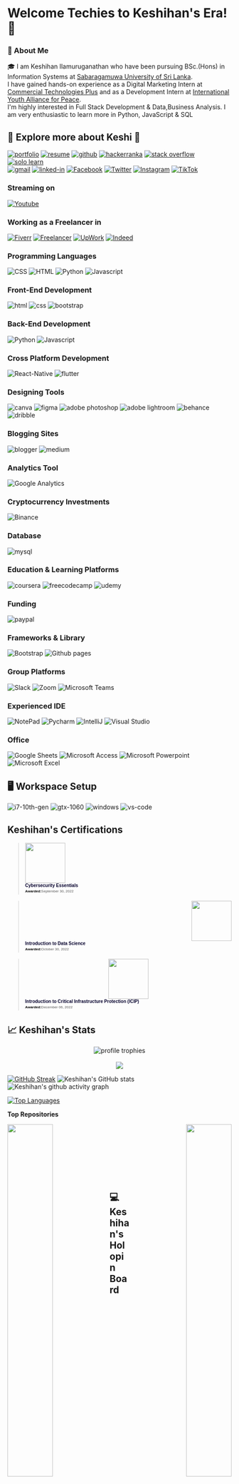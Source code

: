 # Welcome Techies to Keshihan's Era! 👋

### 🚀 About Me

🎓 I am Keshihan Ilamuruganathan who have been pursuing BSc.(Hons) in Information Systems at [Sabaragamuwa University of Sri Lanka](https://www.sab.ac.lk/). <br> 
I have gained hands-on experience as a Digital Marketing Intern at [Commercial Technologies Plus](https://www.commercialtp.com/) and as a Development Intern at [International Youth Alliance for Peace](https://iyap.global/). <br>
I'm highly interested in Full Stack Development & Data,Business Analysis. I am very enthusiastic to learn more in Python, JavaScript & SQL

## 🔗 Explore more about Keshi 🚀

[![portfolio](https://img.shields.io/badge/Portfolio-5340ff?style=for-the-badge&logo=Google-chrome&logoColor=white)](https://linktr.ee/keshihan)
[![resume](https://img.shields.io/badge/Resume-4285F4?style=for-the-badge&logo=read-the-docs&logoColor=white)](https://drive.google.com/file/d/1tpje7WdTM3NhV7Pdx9R4kv4EFE9Hmra7/view?usp=drive_open)
[![github](https://img.shields.io/badge/GitHub-000000?style=for-the-badge&logo=GitHub&logoColor=white)](https://github.com/keshihan019)
[![hackerranka](https://img.shields.io/badge/-Hackerrank-2EC866?style=for-the-badge&logo=HackerRank&logoColor=white)](https://www.hackerrank.com/keshihan0000)
[![stack overflow](https://img.shields.io/badge/Stack_Overflow-FE7A16?style=for-the-badge&logo=stack-overflow&logoColor=white)](https://stackoverflow.com/users/20063836/keshihan-ilamuruganathan)
[![solo learn](https://img.shields.io/badge/-Sololearn-3a464b?style=for-the-badge&logo=Sololearn&logoColor=white)](https://www.sololearn.com/profile/18131111) <br>
[![gmail](https://img.shields.io/badge/Gmail-D14836?style=for-the-badge&logo=Gmail&logoColor=white)](mailto:keshihan0000@gmail.com)
[![linked-in](https://img.shields.io/badge/Linked_In-0077B5?style=for-the-badge&logo=LinkedIn&logoColor=white)](https://www.linkedin.com/in/keshihan/)
[![Facebook](https://img.shields.io/badge/Facebook-1877F2?style=for-the-badge&logo=facebook&logoColor=white)](https://www.facebook.com/KeshihanIlamuruganathan)
[![Twitter](https://img.shields.io/badge/Twitter-1DA1F2?style=for-the-badge&logo=twitter&logoColor=white)](https://www.twitter.com/Keshihan4)
[![Instagram](https://img.shields.io/badge/Instagram-E4405F?style=for-the-badge&logo=instagram&logoColor=white)](https://www.instagram.com/keshihan_19)
[![TikTok](https://img.shields.io/badge/TikTok-000000?style=for-the-badge&logo=tiktok&logoColor=white)](https://www.tiktok.com/@keshihan_19)


### Streaming on

[![Youtube](https://img.shields.io/badge/YouTube-FF0000?style=for-the-badge&logo=youtube&logoColor=white)](https://www.youtube.com/channel/UCewC3HIV1PW4iQFncs8Nqxw)


### Working as a Freelancer in

[![Fiverr](https://img.shields.io/badge/fiverr-1DBF73?style=for-the-badge&logo=fiverr&logoColor=white)](https://www.fiverr.com/keshihan?up_rollout=true)
[![Freelancer](https://img.shields.io/badge/Freelancer-29B2FE?style=for-the-badge&logo=Freelancer&logoColor=white)](https://www.freelancer.com/u/keshihan19)
[![UpWork](https://img.shields.io/badge/UpWork-6FDA44?style=for-the-badge&logo=Upwork&logoColor=white)](https://www.upwork.com/freelancers/~015084858ff12e8415)
[![Indeed](https://img.shields.io/badge/Indeed-003A9B?style=for-the-badge&logo=Indeed&logoColor=white)](https://profile.indeed.com/?hl=en_US&co=US&from=gnav-title-webapp)



<!-- ## 🏅 Achievements


## 🛠️ Skills -->

### Programming Languages


![CSS](https://img.shields.io/badge/CSS3-1572B6?style=for-the-badge&logo=css3&logoColor=white)
![HTML](https://img.shields.io/badge/HTML5-E34F26?style=for-the-badge&logo=html5&logoColor=white)
![Python](https://img.shields.io/badge/Python-FFD43B?style=for-the-badge&logo=python&logoColor=blue)
![Javascript](https://img.shields.io/badge/JavaScript-323330?style=for-the-badge&logo=javascript&logoColor=F7DF1E)


### Front-End Development

<!-- ![next](https://img.shields.io/badge/Next-000000?style=for-the-badge&logo=nextdotjs&logoColor=FFFFFF) -->

![html](https://img.shields.io/badge/HTML5-E34F26?style=for-the-badge&logo=html5&logoColor=white)
![css](https://img.shields.io/badge/CSS3-1572B6?style=for-the-badge&logo=css3&logoColor=white)
![bootstrap](https://img.shields.io/badge/Bootstrap-563D7C?style=for-the-badge&logo=bootstrap&logoColor=white)


### Back-End Development

![Python](https://img.shields.io/badge/Python-FFD43B?style=for-the-badge&logo=python&logoColor=blue)
![Javascript](https://img.shields.io/badge/JavaScript-323330?style=for-the-badge&logo=javascript&logoColor=F7DF1E)



### Cross Platform Development

![React-Native](https://img.shields.io/badge/React-Native-28B6F6?style=for-the-badge&logo=React-Native&logoColor=white)
![flutter](https://img.shields.io/badge/Flutter-28B6F6?style=for-the-badge&logo=flutter&logoColor=white)


### Designing Tools

![canva](https://img.shields.io/badge/canva-00C4CC?style=for-the-badge&logo=canva&logoColor=white)
![figma](https://img.shields.io/badge/figma-000000?style=for-the-badge&logo=figma&logoColor=white)
![adobe photoshop](https://img.shields.io/badge/Adobe%20Photoshop-31A8FF?style=for-the-badge&logo=Adobe%20Photoshop&logoColor=black)
![adobe lightroom](https://img.shields.io/badge/Adobe%20Lightroom-31A8FF?style=for-the-badge&logo=Adobe%20Lightroom&logoColor=white)
![behance](https://img.shields.io/badge/Behance-0054F7?style=for-the-badge&logo=behance&logoColor=white)
![dribble](https://img.shields.io/badge/Dribbble-EA4C89?style=for-the-badge&logo=dribbble&logoColor=white)

### Blogging Sites

![blogger](https://img.shields.io/badge/Blogger-FF5722?style=for-the-badge&logo=blogger&logoColor=white)
![medium](https://img.shields.io/badge/Medium-12100E?style=for-the-badge&logo=medium&logoColor=white)

### Analytics Tool

![Google Analytics](https://img.shields.io/badge/Google%20Analytics-E37400?style=for-the-badge&logo=google%20analytics&logoColor=white)

### Cryptocurrency Investments

![Binance](https://img.shields.io/badge/Binance-FCD535?style=for-the-badge&logo=binance&logoColor=white)

### Database

![mysql](https://img.shields.io/badge/MySQL-005C84?style=for-the-badge&logo=mysql&logoColor=white)

### Education & Learning Platforms

![coursera](https://img.shields.io/badge/Coursera-0056D2?style=for-the-badge&logo=Coursera&logoColor=white)
![freecodecamp](https://img.shields.io/badge/freecodecamp-27273D?style=for-the-badge&logo=freecodecamp&logoColor=white)
![udemy](https://img.shields.io/badge/Udemy-EC5252?style=for-the-badge&logo=Udemy&logoColor=white)

### Funding

![paypal](https://img.shields.io/badge/PayPal-00457C?style=for-the-badge&logo=paypal&logoColor=white)

### Frameworks & Library

![Bootstrap](https://img.shields.io/badge/Bootstrap-563D7C?style=for-the-badge&logo=bootstrap&logoColor=white)
![Github pages](https://img.shields.io/badge/GitHub%20Pages-222222?style=for-the-badge&logo=GitHub%20Pages&logoColor=white)

 ### Group Platforms
 
 ![Slack](https://img.shields.io/badge/Slack-4A154B?style=for-the-badge&logo=slack&logoColor=white)
 ![Zoom](https://img.shields.io/badge/Zoom-2D8CFF?style=for-the-badge&logo=zoom&logoColor=white)
 ![Microsoft Teams](https://img.shields.io/badge/Microsoft_Teams-6264A7?style=for-the-badge&logo=microsoft-teams&logoColor=white)
 
### Experienced IDE

![NotePad](https://img.shields.io/badge/Notepad++-90E59A.svg?style=for-the-badge&logo=notepad%2B%2B&logoColor=black)
![Pycharm](https://img.shields.io/badge/PyCharm-000000.svg?&style=for-the-badge&logo=PyCharm&logoColor=white)
![IntelliJ](https://img.shields.io/badge/IntelliJ_IDEA-000000.svg?style=for-the-badge&logo=intellij-idea&logoColor=white)
![Visual Studio](https://img.shields.io/badge/Visual_Studio-5C2D91?style=for-the-badge&logo=visual%20studio&logoColor=white)

 ### Office 
 
 ![Google Sheets](https://img.shields.io/badge/Google%20Sheets-34A853?style=for-the-badge&logo=google-sheets&logoColor=white)
 ![Microsoft Access](https://img.shields.io/badge/Microsoft_Access-A4373A?style=for-the-badge&logo=microsoft-access&logoColor=white)
 ![Microsoft Powerpoint](https://img.shields.io/badge/Microsoft_PowerPoint-B7472A?style=for-the-badge&logo=microsoft-powerpoint&logoColor=white)
 ![Microsoft Excel](https://img.shields.io/badge/Microsoft_Excel-217346?style=for-the-badge&logo=microsoft-excel&logoColor=white)

## 🖥️ Workspace Setup

![i7-10th-gen](https://img.shields.io/badge/Intel-Core_i7_10th-0071C5?style=for-the-badge&logo=intel&logoColor=white)
![gtx-1060](https://img.shields.io/badge/NVIDIA-GTX_1060-76B900?style=for-the-badge&logo=nvidia&logoColor=white)
![windows](https://img.shields.io/badge/Windows_10-0078D6?style=for-the-badge&logo=windows&logoColor=white)
![vs-code](https://img.shields.io/badge/VS_Code-007ACC?style=for-the-badge&logo=Visual-Studio-Code&logoColor=white)

<!-- ![github contribution grid snake animation](https://raw.githubusercontent.com/keshihan/keshihan/output/github-contribution-grid-snake.svg) -->

## Keshihan's Certifications


<blockquote align="left" class="badgr-badge" style="font-family: Helvetica, Roboto, &quot;Segoe UI&quot;, Calibri, sans-serif;"><a href="(https://www.credly.com/badges/5cb36340-97cd-4f91-b233-f3ac9b0616e8/public_url)"><img width="90px" height="90px" src="https://images.credly.com/size/680x680/images/054913b2-e271-49a2-a1a4-9bf1c1f9a404/CyberEssentials.png"></a><p class="badgr-badge-name" style="hyphens: auto; overflow-wrap: break-word; word-wrap: break-word;margin: 0; font-size: 10px; font-weight: 600; font-style: normal; font-stretch: normal; line-height: 1.25; letter-spacing: normal; text-align: left; color: #05012c;">Cybersecurity Essentials</p><p class="badgr-badge-date" style="margin: 0; font-size: 8px; font-style: normal; font-stretch: normal; line-height: 1.67; letter-spacing: normal; text-align: left; color: #555555;"><strong style="font-size: 8px; font-weight: bold; font-style: normal; font-stretch: normal; line-height: 1.67; letter-spacing: normal; text-align: left; color: #000;">Awarded:</strong>September 30, 2022</p></blockquote> <blockquote align="right" class="badgr-badge" style="font-family: Helvetica, Roboto, &quot;Segoe UI&quot;, Calibri, sans-serif;"><a href="(https://www.credly.com/badges/0a08fca4-b2fd-499b-94c3-4a6af582affd/public_url)"><img width="90px" height="90px" src="https://images.credly.com/size/680x680/images/b38a42e0-dc58-4ce2-b6c0-28d978e8aaad/image.png"></a><p class="badgr-badge-name" style="hyphens: auto; overflow-wrap: break-word; word-wrap: break-word;margin: 0; font-size: 10px; font-weight: 600; font-style: normal; font-stretch: normal; line-height: 1.25; letter-spacing: normal; text-align: left; color: #05012c;">Introduction to Data Science</p><p class="badgr-badge-date" style="margin: 0; font-size: 8px; font-style: normal; font-stretch: normal; line-height: 1.67; letter-spacing: normal; text-align: left; color: #555555;"><strong style="font-size: 8px; font-weight: bold; font-style: normal; font-stretch: normal; line-height: 1.67; letter-spacing: normal; text-align: left; color: #000;">Awarded:</strong>October 30, 2022</p></blockquote>

<blockquote align="center" class="badgr-badge" style="font-family: Helvetica, Roboto, &quot;Segoe UI&quot;, Calibri, sans-serif;"><a href="(https://www.credly.com/badges/6b7e4575-991c-4a05-a989-3265675ff9a8/public_url)"><img width="90px" height="90px" src="https://images.credly.com/size/220x220/images/f9f3c533-9b5a-47eb-8a3e-5734663116c0/image.png"></a><p class="badgr-badge-name" style="hyphens: auto; overflow-wrap: break-word; word-wrap: break-word;margin: 0; font-size: 10px; font-weight: 600; font-style: normal; font-stretch: normal; line-height: 1.25; letter-spacing: normal; text-align: left; color: #05012c;">Introduction to Critical Infrastructure Protection (ICIP)</p><p class="badgr-badge-date" style="margin: 0; font-size: 8px; font-style: normal; font-stretch: normal; line-height: 1.67; letter-spacing: normal; text-align: left; color: #555555;"><strong style="font-size: 8px; font-weight: bold; font-style: normal; font-stretch: normal; line-height: 1.67; letter-spacing: normal; text-align: left; color: #000;">Awarded:</strong>December 06, 2022</p></blockquote>



<!-- ## 📝 Top Blog Posts -->

## 📈 Keshihan's Stats

<div align="center">
    <img src="https://github-profile-trophy.vercel.app/?username=keshihan019&row=1&column=6&margin-h=8&theme=darkhub&count_private=true&margin-w=15&no-frame=true" alt="profile trophies" />
    <br />
<!--     <img src="https://github-readme-stats.vercel.app/api?username=keshihan019&show_icons=true&hide_border=true" alt="Keshihan's GitHub Stats"> -->
    <br />
    <img src="https://komarev.com/ghpvc/?username=keshihan019">
</div>

[![GitHub Streak](http://github-readme-streak-stats.herokuapp.com?user=keshihan019&theme=radical&date_format=M%20j%5B%2C%20Y%5D)](https://git.io/streak-stats)
![Keshihan's GitHub stats](https://github-readme-stats.vercel.app/api?username=keshihan019&show_icons=true&theme=radical) 
![Keshihan's github activity graph](https://github-readme-activity-graph.vercel.app/graph?username=keshihan019&bg_color=141321&color=FE428E&line=4c8ed9&point=A9FEF7&area=true&hide_border=true)

<a href="https://github.com/keshihan019" align="left"><img src="https://github-readme-stats.vercel.app/api/top-langs/?username=keshihan019&langs_count=10&title_color=0891b2&text_color=ffffff&icon_color=0891b2&bg_color=000000&hide_border=true&locale=en&custom_title=Top%20%Languages" alt="Top Languages" /></a>

<b>Top Repositories</b>

<a href="https://github.com/keshihan019/UniJobs" align="left"><img align="left" width="45%" src="https://github-readme-stats.vercel.app/api/pin/?username=keshihan019&repo=UniJobs&title_color=0891b2&text_color=ffffff&icon_color=0891b2&bg_color=000000&hide_border=true&locale=en" /></a><a href="https://github.com/keshihan019/GroundHive" align="right"><img align="right" width="45%" src="https://github-readme-stats.vercel.app/api/pin/?username=keshihan019&repo=GroundHive&title_color=0891b2&text_color=ffffff&icon_color=0891b2&bg_color=000000&hide_border=true&locale=en" /></a></div><br /><br /><br /><br /><br /><br /><br />


## 💻 Keshihan's Holopin Board

[![@Keshihan's Holopin board](https://holopin.me/keshihan)](https://holopin.io/@keshihan)

<!-- <h2>:hammer_and_wrench: Languages and Tools :</h2>
<div style="display: flex; align-items: flex-start; align: center">
<table align="center">
  <tr>
    <td align="center" width="96">
        <img src="https://techstack-generator.vercel.app/react-icon.svg" alt="icon" width="65" height="65" />
      <br>React
    </td>
    <td align="center" width="96">
      <a href="#macropower-tech">
        <img src="https://techstack-generator.vercel.app/python-icon.svg" alt="icon" width="65" height="65" />
      </a>
      <br>Python
    </td>
    <td align="center" width="96">
        <img src="https://techstack-generator.vercel.app/js-icon.svg" alt="icon" width="65" height="65" />
      <br>JavaScript
    </td>
    <td align="center" width="96">
        <img src="https://techstack-generator.vercel.app/cpp-icon.svg" alt="icon" width="65" height="65" />
      <br>C++
    </td>
    <td align="center" width="96">
        <img src="https://techstack-generator.vercel.app/webpack-icon.svg" alt="icon" width="65" height="65" />
      <br>Webpack
    </td>
    <td align="center" width="96">
        <img src="https://techstack-generator.vercel.app/mysql-icon.svg" alt="icon" width="65" height="65" />
      <br>MySQL
    </td>
    <td align="center" width="96">
        <img src="https://techstack-generator.vercel.app/ts-icon.svg" alt="icon" width="65" height="65" />
      <br>TypeScript
    </td>
    <td align="center" width="96">
        <img src="https://techstack-generator.vercel.app/aws-icon.svg" alt="icon" width="65" height="65" />
      <br>AWS
    </td>
    <td align="center" width="96">
        <img src="https://techstack-generator.vercel.app/csharp-icon.svg" alt="icon" width="65" height="65" />
      <br>C#
    </td>
  </tr>
  <tr>
  <td align="center" width="96">
        <img src="https://techstack-generator.vercel.app/django-icon.svg" alt="icon" width="65" height="65" />
      <br>Django
    <td align="center" width="96">
        <img src="https://techstack-generator.vercel.app/github-icon.svg" alt="icon" width="65" height="65" />
      <br>Github
    </td>
    <td align="center" width="96"> 
        <img src="https://user-images.githubusercontent.com/25181517/192108372-f71d70ac-7ae6-4c0d-8395-51d8870c2ef0.png" width="48" height="48" alt="Git" />
      <br>Git
    </td>
    <td align="center"  width="96">
        <img src="https://skillicons.dev/icons?i=laravel" width="48" height="48" alt="Laravel" />
      <br>Laravel
    </td>
    <td align="center"  width="96">
        <img src="https://skillicons.dev/icons?i=html" width="48" height="48" alt="HTML5" />
      <br>HTML5
    </td>
    <td align="center" width="96">
        <img src="https://skillicons.dev/icons?i=css" width="48" height="48" alt="css" />
      <br>CSS
    </td>
    <td align="center"  width="96">
        <img src="https://skillicons.dev/icons?i=bootstrap" width="48" height="48" alt="bootstrap" />
      <br>Bootstrap
    </td>
    <td align="center" width="96">
        <img src="https://skillicons.dev/icons?i=tailwind" width="48" height="48" alt="tailwind" />
      <br>Tailwind
    </td>
    <td align="center" width="96">
        <img src="https://skillicons.dev/icons?i=jquery" width="48" height="48" alt="jQuery" />
      <br>jQuery
    </td>
  </tr>
 <tr>
      <td align="center" width="96">
        <img src="https://skillicons.dev/icons?i=mongodb" width="48" height="48" alt="MongoDB" />
      <br>MongoDB
    </td>
        <td align="center" width="96">
        <img src="https://skillicons.dev/icons?i=nodejs" width="48" height="48" alt="Nodejs" />
      <br>Nodejs
      </td>
      </td>
    <td align="center" width="96">
        <img src="https://skillicons.dev/icons?i=php" width="48" height="48" alt="PHP" />
      <br>PHP
    </td>
            <td align="center" width="96">
        <img src="https://skillicons.dev/icons?i=vscode" width="48" height="48" alt="VsCode" />
      <br>VsCode
    </td>
              <td align="center" width="96">
        <img src="https://skillicons.dev/icons?i=wordpress" width="48" height="48" alt="WordPress" />
      <br>WordPress
    </td>
              <td align="center" width="96">
        <img src="https://skillicons.dev/icons?i=vue" width="48" height="48" alt="Vue" />
      <br>Vue
    </td>
              <td align="center" width="96">
        <img src="https://skillicons.dev/icons?i=sass" width="48" height="48" alt="Sass" />
      <br>Sass
    </td>
              <td align="center" width="96">
        <img src="https://skillicons.dev/icons?i=graphql" width="48" height="48" alt="MySQL" />
      <br>GraphQL
    </td>
    <td align="center" width="96">
        <img src="https://skillicons.dev/icons?i=postgres" width="48" height="48" alt="PostgreSQL" />
      <br>PostgreSQL
    </td>
 </tr>
</table>
<br><br>

</div>
	
<br>
<br> 
-->
<br>
</p>
